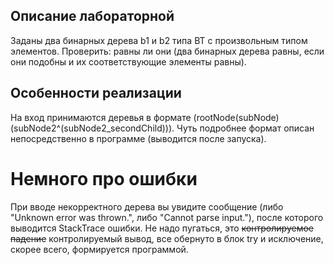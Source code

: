 ## Описание лабораторной

Заданы два бинарных дерева b1 и b2 типа ВТ с произвольным типом элементов. 
Проверить: равны ли они (два бинарных дерева равны, если они подобны и их 
соответствующие элементы равны).

## Особенности реализации

На вход принимаются деревья в формате (rootNode(subNode)(subNode2^(subNode2_secondChild))).
Чуть подробнее формат описан непосредственно в программе (выводится после запуска).

# Немного про ошибки

При вводе некорректного дерева вы увидите сообщение (либо "Unknown error was thrown.", либо 
"Cannot parse input."), после которого выводится StackTrace ошибки. Не надо пугаться,
это ~~контролируемое падение~~ контролируемый вывод, все обернуто в блок try и исключение,
скорее всего, формируется программой.